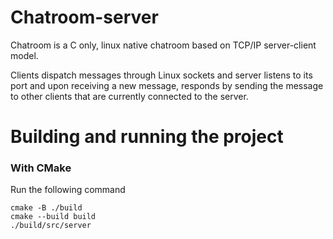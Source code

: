 # Chatroom-server
Chatroom is a C only, linux native chatroom based on TCP/IP server-client model.

Clients dispatch messages through Linux sockets and server listens to its port and upon receiving a new message, responds by sending the message to other clients that are currently connected to the server.

# Building and running the project
### With CMake
Run the following command
   ```
   cmake -B ./build
   cmake --build build
   ./build/src/server
   ```
